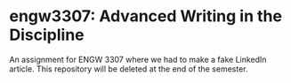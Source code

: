 # engw3307: Advanced Writing in the Discipline

An assignment for ENGW 3307 where we had to make a fake LinkedIn article. This repository will be deleted at the end of the semester. 
